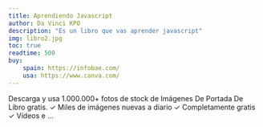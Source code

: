 ```yaml
---
title: Aprendiendo Javascript
author: Da Vinci KPO
description: "Es un libro que vas aprender javascript"
img: libro2.jpg
toc: true
readtime: 500
buy:
    spain: https://infobae.com/
    usa: https://www.canva.com/
---
```





Descarga y usa 1.000.000+ fotos de stock de Imágenes De Portada De Libro gratis. ✓ Miles de imágenes nuevas a diario ✓ Completamente gratis ✓ Vídeos e ...